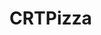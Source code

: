 # CRTPizza
<!-- This project is a menu used to order pizza with a various selection of toppings. It then takes the input information and calculates a price for the order. -->
